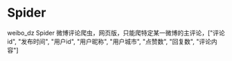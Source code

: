 # Spider
weibo_dz Spider
微博评论爬虫，网页版，只能爬特定某一微博的主评论，["评论id", "发布时间", "用户id", "用户昵称", "用户城市", "点赞数", "回复数", "评论内容"]
